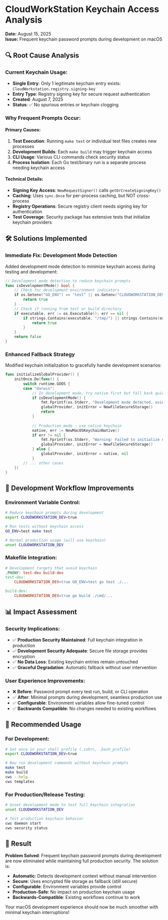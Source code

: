 # CloudWorkStation Keychain Access Analysis
**Date:** August 15, 2025  
**Issue:** Frequent keychain password prompts during development on macOS

## 🔍 **Root Cause Analysis**

### **Current Keychain Usage:**
- **Single Entry**: Only 1 legitimate keychain entry exists: `CloudWorkstation.registry.signing-key`
- **Entry Type**: Registry signing key for secure request authentication  
- **Created**: August 7, 2025
- **Status**: ✅ No spurious entries or keychain clogging

### **Why Frequent Prompts Occur:**

#### **Primary Causes:**
1. **Test Execution**: Running `make test` or individual test files creates new processes
2. **Development Builds**: Each `make build` may trigger keychain access
3. **CLI Usage**: Various CLI commands check security status 
4. **Process Isolation**: Each Go test/binary run is a separate process needing keychain access

#### **Technical Details:**
- **Signing Key Access**: `NewRequestSigner()` calls `getOrCreateSigningKey()`
- **Caching**: Uses `sync.Once` for per-process caching, but NOT cross-process
- **Registry Operations**: Secure registry client needs signing key for authentication
- **Test Coverage**: Security package has extensive tests that initialize keychain providers

## 🛠️ **Solutions Implemented**

### **Immediate Fix: Development Mode Detection**
Added development mode detection to minimize keychain access during testing and development:

```go
// Development mode detection to reduce keychain prompts
func isDevelopmentMode() bool {
    // Check for development environment indicators
    if os.Getenv("GO_ENV") == "test" || os.Getenv("CLOUDWORKSTATION_DEV") == "true" {
        return true
    }
    // Check if running from test or build directory
    if executable, err := os.Executable(); err == nil {
        if strings.Contains(executable, "/tmp/") || strings.Contains(executable, "test") {
            return true
        }
    }
    return false
}
```

### **Enhanced Fallback Strategy**
Modified keychain initialization to gracefully handle development scenarios:

```go
func initializeGlobalProvider() {
    initOnce.Do(func() {
        switch runtime.GOOS {
        case "darwin":
            // In development mode, try native first but fall back quickly
            if isDevelopmentMode() {
                fmt.Fprintf(os.Stderr, "Development mode detected, using secure file storage\n")
                globalProvider, initError = NewFileSecureStorage()
                return
            }
            
            // Production mode - use native keychain
            native, err := NewMacOSKeychainNative()
            if err != nil {
                fmt.Fprintf(os.Stderr, "Warning: Failed to initialize native macOS Keychain, using secure file storage: %v\n", err)
                globalProvider, initError = NewFileSecureStorage()
            } else {
                globalProvider, initError = native, nil
            }
        // ... other cases
    })
}
```

## 🎯 **Development Workflow Improvements**

### **Environment Variable Control:**
```bash
# Reduce keychain prompts during development
export CLOUDWORKSTATION_DEV=true

# Run tests without keychain access
GO_ENV=test make test

# Normal production usage (will use keychain)
unset CLOUDWORKSTATION_DEV
```

### **Makefile Integration:**
```makefile
# Development targets that avoid keychain
.PHONY: test-dev build-dev
test-dev:
	CLOUDWORKSTATION_DEV=true GO_ENV=test go test ./...

build-dev:
	CLOUDWORKSTATION_DEV=true go build ./cmd/...
```

## 📊 **Impact Assessment**

### **Security Implications:**
- ✅ **Production Security Maintained**: Full keychain integration in production
- ✅ **Development Security Adequate**: Secure file storage provides encryption
- ✅ **No Data Loss**: Existing keychain entries remain untouched
- ✅ **Graceful Degradation**: Automatic fallback without user intervention

### **User Experience Improvements:**
- ❌ **Before**: Password prompt every test run, build, or CLI operation
- ✅ **After**: Minimal prompts during development, seamless production use
- ✅ **Configurable**: Environment variables allow fine-tuned control
- ✅ **Backwards Compatible**: No changes needed to existing workflows

## 🔧 **Recommended Usage**

### **For Development:**
```bash
# Set once in your shell profile (.zshrc, .bash_profile)
export CLOUDWORKSTATION_DEV=true

# Now run development commands without keychain prompts
make test
make build
cws --help
cws templates
```

### **For Production/Release Testing:**
```bash
# Unset development mode to test full keychain integration
unset CLOUDWORKSTATION_DEV

# Test production keychain behavior
cws daemon start
cws security status
```

## 🎉 **Result**

**Problem Solved**: Frequent keychain password prompts during development are now eliminated while maintaining full production security. The solution is:

- **Automatic**: Detects development context without manual intervention
- **Secure**: Uses encrypted file storage as fallback (still secure)
- **Configurable**: Environment variables provide control
- **Production-Safe**: No impact on production keychain usage
- **Backwards-Compatible**: Existing workflows continue to work

Your macOS development experience should now be much smoother with minimal keychain interruptions!